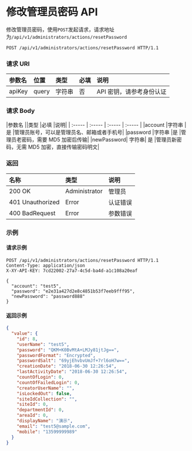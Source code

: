 # 修改管理员密码 API

修改管理员密码，使用`POST`发起请求，请求地址为`/api/v1/administrators/actions/resetPassword`

```
POST /api/v1/administrators/actions/resetPassword HTTP/1.1
```

### 请求 URI

|参数名	|位置	|类型	|必填	|说明|
| :----- | :----- | :----- | :----- | :----- |
|apiKey|	query|	字符串|	否	|API 密钥，请参考身份认证|

### 请求 Body

|参数名	||类型	|必填	|说明|
| :----- | :----- | :----- | :----- |
|account	|字符串	|是	|管理员账号，可以是管理员名、邮箱或者手机号|
|password	|字符串	|是	|管理员老密码，需要 MD5 加密后传输|
|newPassword|	字符串|	是	|管理员新密码，无需 MD5 加密，直接传输密码明文|

### 返回

| 名称 | 类型 | 说明 |
| :----- | :----- | :----- |
|200 OK	|Administrator	|管理员|
|401 Unauthorized	|Error	|认证错误|
|400 BadRequest	|Error	|参数错误|

### 示例

#### 请求示例

```
POST /api/v1/administrators/actions/resetPassword HTTP/1.1
Content-Type: application/json
X-XY-API-KEY: 7cd22002-27a7-4c5d-ba4d-a1c108a20eaf

{
  "account": "test5",
  "password": "e2e31a427d2e8c4851b53f7eeb9fff95",
  "newPassword": "password888"
}
```

#### 返回示例

```json
{
  "value": {
    "id": 8,
    "userName": "test5",
    "password": "QKM+K0BvMtA+LMJy81jtJg==",
    "passwordFormat": "Encrypted",
    "passwordSalt": "69yjEhvbvUmJf+7rl6oH7w==",
    "creationDate": "2018-06-30 12:26:54",
    "lastActivityDate": "2018-06-30 12:26:54",
    "countOfLogin": 0,
    "countOfFailedLogin": 0,
    "creatorUserName": "",
    "isLockedOut": false,
    "siteIdCollection": "",
    "siteId": 0,
    "departmentId": 0,
    "areaId": 0,
    "displayName": "演示",
    "email": "test5@sample.com",
    "mobile": "13599999989"
  }
}
```